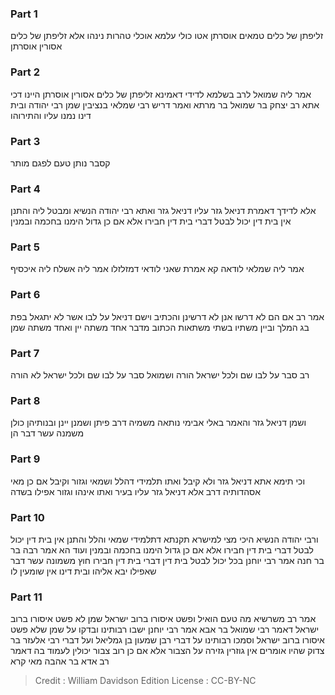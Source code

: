
### Part 1
זליפתן של כלים טמאים אוסרתן אטו כולי עלמא אוכלי טהרות נינהו אלא זליפתן של כלים אסורין אוסרתן

### Part 2
אמר ליה שמואל לרב בשלמא לדידי דאמינא זליפתן של כלים אסורין אוסרתן היינו דכי אתא רב יצחק בר שמואל בר מרתא ואמר דריש רבי שמלאי בנציבין שמן רבי יהודה ובית דינו נמנו עליו והתירוהו

### Part 3
קסבר נותן טעם לפגם מותר

### Part 4
אלא לדידך דאמרת דניאל גזר עליו דניאל גזר ואתא רבי יהודה הנשיא ומבטל ליה והתנן אין בית דין יכול לבטל דברי בית דין חבירו אלא אם כן גדול הימנו בחכמה ובמנין

### Part 5
אמר ליה שמלאי לודאה קא אמרת שאני לודאי דמזלזלו אמר ליה אשלח ליה איכסיף

### Part 6
אמר רב אם הם לא דרשו אנן לא דרשינן והכתיב וישם דניאל על לבו אשר לא יתגאל בפת בג המלך וביין משתיו בשתי משתאות הכתוב מדבר אחד משתה יין ואחד משתה שמן

### Part 7
רב סבר על לבו שם ולכל ישראל הורה ושמואל סבר על לבו שם ולכל ישראל לא הורה

### Part 8
ושמן דניאל גזר והאמר באלי אבימי נותאה משמיה דרב פיתן ושמנן יינן ובנותיהן כולן משמנה עשר דבר הן

### Part 9
וכי תימא אתא דניאל גזר ולא קיבל ואתו תלמידי דהלל ושמאי וגזור וקיבל אם כן מאי אסהדותיה דרב אלא דניאל גזר עליו בעיר ואתו אינהו וגזור אפילו בשדה

### Part 10
ורבי יהודה הנשיא היכי מצי למישרא תקנתא דתלמידי שמאי והלל והתנן אין בית דין יכול לבטל דברי בית דין חבירו אלא אם כן גדול הימנו בחכמה ובמנין ועוד הא אמר רבה בר בר חנה אמר רבי יוחנן בכל יכול לבטל בית דין דברי בית דין חבירו חוץ משמונה עשר דבר שאפילו יבא אליהו ובית דינו אין שומעין לו

### Part 11
אמר רב משרשיא מה טעם הואיל ופשט איסורו ברוב ישראל שמן לא פשט איסורו ברוב ישראל דאמר רבי שמואל בר אבא אמר רבי יוחנן ישבו רבותינו ובדקו על שמן שלא פשט איסורו ברוב ישראל וסמכו רבותינו על דברי רבן שמעון בן גמליאל ועל דברי רבי אלעזר בר צדוק שהיו אומרים אין גוזרין גזירה על הצבור אלא אם כן רוב צבור יכולין לעמוד בה דאמר רב אדא בר אהבה מאי קרא

>Credit : William Davidson Edition
>License : CC-BY-NC